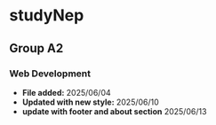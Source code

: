 # studyNep
## Group A2

### Web Development

- **File added:** 2025/06/04
- **Updated with new style:** 2025/06/10
- **update with footer and about section** 2025/06/13
